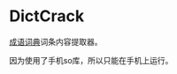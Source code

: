 # DictCrack
[成语词典](https://sj.qq.com/myapp/detail.htm?apkName=cn.dictcn.android.digitize.sw_gjcydcd_10011)词条内容提取器。

因为使用了手机so库，所以只能在手机上运行。

